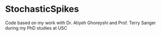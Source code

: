 # StochasticSpikes
Code based on my work with Dr. Atiyeh Ghoreyshi and Prof. Terry Sanger during my PhD studies at USC

